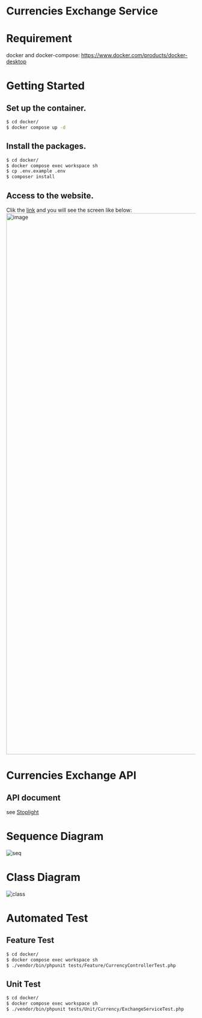 # Currencies Exchange Service

# Requirement
docker and docker-compose: https://www.docker.com/products/docker-desktop

# Getting Started
## Set up the container.
```bash
$ cd docker/
$ docker compose up -d
```

## Install the packages.
```bash
$ cd docker/
$ docker compose exec workspace sh
$ cp .env.example .env
$ composer install
```

## Access to the website.
Clik the [link](http://localhost:9001/) and you will see the screen like below:
<img width="1440" alt="image" src="https://user-images.githubusercontent.com/33183531/179238560-86556188-fe1f-4faa-ba82-2a37510174bf.png">

# Currencies Exchange API
## API document
see [Stoplight](https://currency.stoplight.io/docs/currency/branches/main/4f0802bbb1fc7-exchange-the-currencies)

# Sequence Diagram
![seq](https://user-images.githubusercontent.com/33183531/179241117-e3808b47-715f-403b-af15-573ddd3254f3.png)

# Class Diagram
![class](https://user-images.githubusercontent.com/33183531/179243350-f382c7ef-7005-488a-9ac1-a318f8580915.png)

# Automated Test
## Feature Test
```bash
$ cd docker/
$ docker compose exec workspace sh
$ ./vendor/bin/phpunit tests/Feature/CurrencyControllerTest.php
```

## Unit Test
```bash
$ cd docker/
$ docker compose exec workspace sh
$ ./vendor/bin/phpunit tests/Unit/Currency/ExchangeServiceTest.php
```
